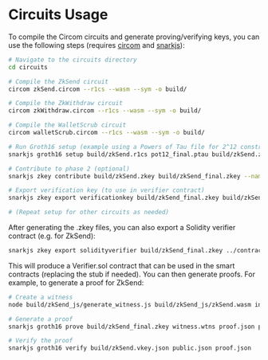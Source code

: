 # Circuits Usage

To compile the Circom circuits and generate proving/verifying keys, you can use the following steps (requires [circom](https://docs.circom.io/) and [snarkjs](https://github.com/iden3/snarkjs)):

```bash
# Navigate to the circuits directory
cd circuits

# Compile the ZkSend circuit
circom zkSend.circom --r1cs --wasm --sym -o build/

# Compile the ZkWithdraw circuit
circom zkWithdraw.circom --r1cs --wasm --sym -o build/

# Compile the WalletScrub circuit
circom walletScrub.circom --r1cs --wasm --sym -o build/

# Run Groth16 setup (example using a Powers of Tau file for 2^12 constraints)
snarkjs groth16 setup build/zkSend.r1cs pot12_final.ptau build/zkSend.zkey

# Contribute to phase 2 (optional)
snarkjs zkey contribute build/zkSend.zkey build/zkSend_final.zkey --name="Setup"

# Export verification key (to use in verifier contract)
snarkjs zkey export verificationkey build/zkSend_final.zkey build/zkSend.vkey.json

# (Repeat setup for other circuits as needed)
```

After generating the .zkey files, you can also export a Solidity verifier contract (e.g. for ZkSend):

```bash
snarkjs zkey export solidityverifier build/zkSend_final.zkey ../contracts/Verifier.sol
```

This will produce a Verifier.sol contract that can be used in the smart contracts (replacing the stub if needed). You can then generate proofs. For example, to generate a proof for ZkSend:

```bash
# Create a witness
node build/zkSend_js/generate_witness.js build/zkSend_js/zkSend.wasm input.json witness.wtns

# Generate a proof
snarkjs groth16 prove build/zkSend_final.zkey witness.wtns proof.json public.json

# Verify the proof
snarkjs groth16 verify build/zkSend.vkey.json public.json proof.json
```
